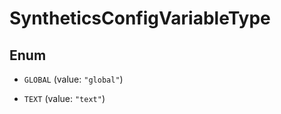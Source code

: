 # SyntheticsConfigVariableType

## Enum

- `GLOBAL` (value: `"global"`)

- `TEXT` (value: `"text"`)
